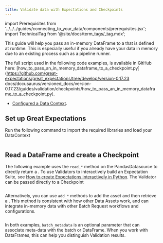 ```yaml
---
title: Validate data with Expectations and Checkpoints
---
```


import Prerequisites from '../../../guides/connecting_to_your_data/components/prerequisites.jsx';
import TechnicalTag from '@site/docs/term_tags/_tag.mdx';

This guide will help you pass an in-memory DataFrame to a <TechnicalTag tag="checkpoint" text="Checkpoint" /> that is defined at runtime. This is especially useful if you already have your data in memory due to an existing process such as a pipeline runner.

The full script used in the following code examples, is available in GitHub here: [how_to_pass_an_in_memory_dataframe_to_a_checkpoint.py](https://github.com/great-expectations/great_expectations/tree/develop/version-0.17.23 docs/docusaurus/versioned_docs/version-0.17.23/guides/validation/checkpoints/how_to_pass_an_in_memory_dataframe_to_a_checkpoint.py).

<Prerequisites>

- [Configured a Data Context](/docs/guides/setup/configuring_data_contexts/instantiating_data_contexts/instantiate_data_context).

</Prerequisites>

## Set up Great Expectations

Run the following command to import the required libraries and load your DataContext

```python name="version-0.17.23 docs/docusaurus/versioned_docs/version-0.17.23/guides/validation/checkpoints/how_to_pass_an_in_memory_dataframe_to_a_checkpoint.py setup"
```

## Read a DataFrame and create a Checkpoint

The following example uses the `read_*` method on the PandasDatasource to directly return a <TechnicalTag tag="validator" text="Validator" />. To use Validators to interactively build an Expectation Suite, see [How to create Expectations interactively in Python](/docs/guides/expectations/how_to_create_and_edit_expectations_with_instant_feedback_from_a_sample_batch_of_data).
The Validator can be passed directly to a Checkpoint

```python name="version-0.17.23 docs/docusaurus/versioned_docs/version-0.17.23/guides/validation/checkpoints/how_to_pass_an_in_memory_dataframe_to_a_checkpoint.py read_dataframe"
```

Alternatively, you can use `add_*` methods to add the asset and then retrieve a <TechnicalTag tag="batch_request" text="Batch Request" />. This method is consistent with how other Data Assets work, and can integrate in-memory data with other Batch Request workflows and configurations.

```python name="version-0.17.23 docs/docusaurus/versioned_docs/version-0.17.23/guides/validation/checkpoints/how_to_pass_an_in_memory_dataframe_to_a_checkpoint.py add_dataframe"
```

In both examples, `batch_metadata` is an optional parameter that can associate meta-data with the batch or DataFrame. When you work with DataFrames, this can help you distinguish Validation results.
